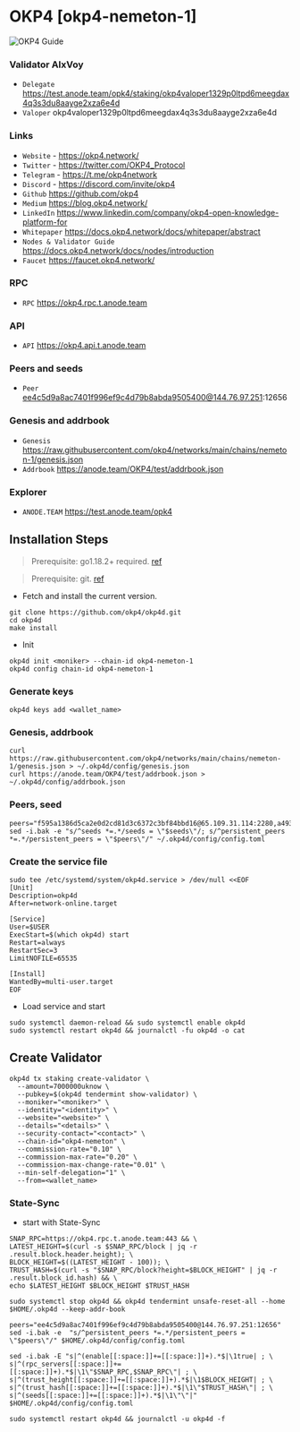 # OKP4 [okp4-nemeton-1]
![OKP4 Guide](https://github.com/Voynitskiy/Voynitskiy/blob/main/testnet/BitCanna/OKP4.png)
### Validator AlxVoy
* `Delegate` https://test.anode.team/opk4/staking/okp4valoper1329p0ltpd6meegdax4q3s3du8aayge2xza6e4d
* `Valoper` okp4valoper1329p0ltpd6meegdax4q3s3du8aayge2xza6e4d
### Links
* `Website` -  https://okp4.network/
* `Twitter` - https://twitter.com/OKP4_Protocol
* `Telegram` - https://t.me/okp4network
* `Discord` - https://discord.com/invite/okp4
* `Github` https://github.com/okp4
* `Medium` https://blog.okp4.network/
* `LinkedIn` https://www.linkedin.com/company/okp4-open-knowledge-platform-for
* `Whitepaper` https://docs.okp4.network/docs/whitepaper/abstract
* `Nodes & Validator Guide` https://docs.okp4.network/docs/nodes/introduction
* `Faucet` https://faucet.okp4.network/
### RPC
* `RPC` https://okp4.rpc.t.anode.team
### API
* `API` https://okp4.api.t.anode.team
### Peers and seeds
* `Peer` ee4c5d9a8ac7401f996ef9c4d79b8abda9505400@144.76.97.251:12656
### Genesis and addrbook
* `Genesis` https://raw.githubusercontent.com/okp4/networks/main/chains/nemeton-1/genesis.json
* `Addrbook` https://anode.team/OKP4/test/addrbook.json
### Explorer
* `ANODE.TEAM` https://test.anode.team/opk4
## Installation Steps
>Prerequisite: go1.18.2+ required. [ref](https://golang.org/doc/install)

>Prerequisite: git. [ref](https://github.com/git/git)

* Fetch and install the current version.
```shell
git clone https://github.com/okp4/okp4d.git
cd okp4d
make install
```
* Init
```
okp4d init <moniker> --chain-id okp4-nemeton-1
okp4d config chain-id okp4-nemeton-1
```

### Generate keys
```
okp4d keys add <wallet_name>
```
### Genesis, addrbook
```
curl https://raw.githubusercontent.com/okp4/networks/main/chains/nemeton-1/genesis.json > ~/.okp4d/config/genesis.json
curl https://anode.team/OKP4/test/addrbook.json > ~/.okp4d/config/addrbook.json
```
### Peers, seed
```
peers="f595a1386d5ca2e0d2cd81d3c6372c3bf84bbd16@65.109.31.114:2280,a49302f8999e5a953ebae431c4dde93479e17155@162.19.71.91:26656,dc14197ed45e84ca3afb5428eb04ea3097894d69@88.99.143.105:26656,79d179ea2e1fbdcc0c59a95ab7f1a0c48438a693@65.108.106.131:26706,501ad80236a5ac0d37aafa934c6ec69554ce7205@89.149.218.20:26656,5fbddca54548bf125ee96bb388610fe1206f087f@51.159.66.123:26656,769f74d3bb149216d0ab771d7767bd39585bc027@185.196.21.99:26656,024a57c0bb6d868186b6f627773bf427ec441ab5@65.108.2.41:36656,fff0a8c202befd9459ff93783a0e7756da305fe3@38.242.150.63:16656,2bfd405e8f0f176428e2127f98b5ec53164ae1f0@142.132.149.118:26656,bf5802cfd8688e84ac9a8358a090e99b5b769047@135.181.176.109:53656,dc9a10f2589dd9cb37918ba561e6280a3ba81b76@54.244.24.231:26656,085cf43f463fe477e6198da0108b0ab08c70c8ab@65.108.75.237:6040,803422dc38606dd62017d433e4cbbd65edd6089d@51.15.143.254:26656,b8330b2cb0b6d6d8751341753386afce9472bac7@89.163.208.12:26656"
sed -i.bak -e "s/^seeds *=.*/seeds = \"$seeds\"/; s/^persistent_peers *=.*/persistent_peers = \"$peers\"/" ~/.okp4d/config/config.toml
```
### Create the service file
```
sudo tee /etc/systemd/system/okp4d.service > /dev/null <<EOF
[Unit]
Description=okp4d
After=network-online.target

[Service]
User=$USER
ExecStart=$(which okp4d) start
Restart=always
RestartSec=3
LimitNOFILE=65535

[Install]
WantedBy=multi-user.target
EOF
```
* Load service and start
```
sudo systemctl daemon-reload && sudo systemctl enable okp4d
sudo systemctl restart okp4d && journalctl -fu okp4d -o cat
```
## Create Validator
```
okp4d tx staking create-validator \
  --amount=7000000uknow \
  --pubkey=$(okp4d tendermint show-validator) \
  --moniker="<moniker>" \
  --identity="<identity>" \
  --website="<website>" \
  --details="<details>" \
  --security-contact="<contact>" \
  --chain-id="okp4-nemeton" \
  --commission-rate="0.10" \
  --commission-max-rate="0.20" \
  --commission-max-change-rate="0.01" \
  --min-self-delegation="1" \
  --from=<wallet_name>
```
### State-Sync
* start with State-Sync
```
SNAP_RPC=https://okp4.rpc.t.anode.team:443 && \
LATEST_HEIGHT=$(curl -s $SNAP_RPC/block | jq -r .result.block.header.height); \
BLOCK_HEIGHT=$((LATEST_HEIGHT - 100)); \
TRUST_HASH=$(curl -s "$SNAP_RPC/block?height=$BLOCK_HEIGHT" | jq -r .result.block_id.hash) && \
echo $LATEST_HEIGHT $BLOCK_HEIGHT $TRUST_HASH
```
```
sudo systemctl stop okp4d && okp4d tendermint unsafe-reset-all --home $HOME/.okp4d --keep-addr-book
```
```
peers="ee4c5d9a8ac7401f996ef9c4d79b8abda9505400@144.76.97.251:12656"
sed -i.bak -e  "s/^persistent_peers *=.*/persistent_peers = \"$peers\"/" $HOME/.okp4d/config/config.toml
```
```
sed -i.bak -E "s|^(enable[[:space:]]+=[[:space:]]+).*$|\1true| ; \
s|^(rpc_servers[[:space:]]+=[[:space:]]+).*$|\1\"$SNAP_RPC,$SNAP_RPC\"| ; \
s|^(trust_height[[:space:]]+=[[:space:]]+).*$|\1$BLOCK_HEIGHT| ; \
s|^(trust_hash[[:space:]]+=[[:space:]]+).*$|\1\"$TRUST_HASH\"| ; \
s|^(seeds[[:space:]]+=[[:space:]]+).*$|\1\"\"|" $HOME/.okp4d/config/config.toml
```
```
sudo systemctl restart okp4d && journalctl -u okp4d -f
```
